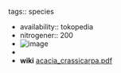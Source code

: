 tags:: species

- availability:: tokopedia
- nitrogener:: 200
- ![image](https://peach-geographical-bat-397.mypinata.cloud/ipfs/QmVvTQ3qn6YBaNAjxhfd2S5LEQfcyXR41CDaJaqpcBJewS)
-
- **wiki** [acacia_crassicarpa.pdf](https://peach-geographical-bat-397.mypinata.cloud/ipfs/QmTTkWLV4w1smgqcpYrPK3fVkJPu1C14eytufHzBYcfg9s)